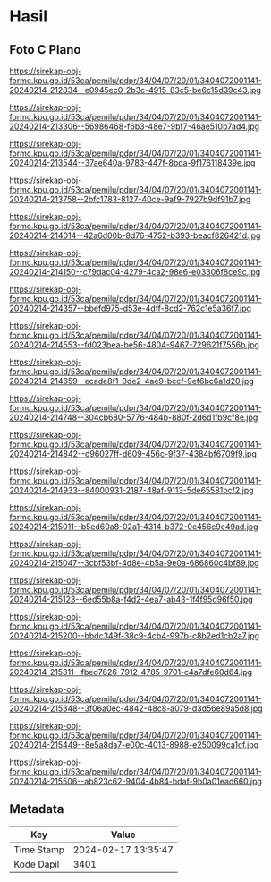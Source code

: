 # Hasil

## Foto C Plano

https://sirekap-obj-formc.kpu.go.id/53ca/pemilu/pdpr/34/04/07/20/01/3404072001141-20240214-212834--e0945ec0-2b3c-4915-83c5-be6c15d39c43.jpg

https://sirekap-obj-formc.kpu.go.id/53ca/pemilu/pdpr/34/04/07/20/01/3404072001141-20240214-213306--56986468-f6b3-48e7-9bf7-46ae510b7ad4.jpg

https://sirekap-obj-formc.kpu.go.id/53ca/pemilu/pdpr/34/04/07/20/01/3404072001141-20240214-213544--37ae640a-9783-447f-8bda-9f176118439e.jpg

https://sirekap-obj-formc.kpu.go.id/53ca/pemilu/pdpr/34/04/07/20/01/3404072001141-20240214-213758--2bfc1783-8127-40ce-9af9-7927b9df91b7.jpg

https://sirekap-obj-formc.kpu.go.id/53ca/pemilu/pdpr/34/04/07/20/01/3404072001141-20240214-214014--42a6d00b-8d76-4752-b393-beacf826421d.jpg

https://sirekap-obj-formc.kpu.go.id/53ca/pemilu/pdpr/34/04/07/20/01/3404072001141-20240214-214150--c79dac04-4279-4ca2-98e6-e03306f8ce9c.jpg

https://sirekap-obj-formc.kpu.go.id/53ca/pemilu/pdpr/34/04/07/20/01/3404072001141-20240214-214357--bbefd975-d53e-4dff-8cd2-762c1e5a36f7.jpg

https://sirekap-obj-formc.kpu.go.id/53ca/pemilu/pdpr/34/04/07/20/01/3404072001141-20240214-214553--fd023bea-be56-4804-9467-729621f7556b.jpg

https://sirekap-obj-formc.kpu.go.id/53ca/pemilu/pdpr/34/04/07/20/01/3404072001141-20240214-214659--ecade8f1-0de2-4ae9-bccf-9ef6bc6a1d20.jpg

https://sirekap-obj-formc.kpu.go.id/53ca/pemilu/pdpr/34/04/07/20/01/3404072001141-20240214-214748--304cb680-5776-484b-880f-2d6d1fb9cf8e.jpg

https://sirekap-obj-formc.kpu.go.id/53ca/pemilu/pdpr/34/04/07/20/01/3404072001141-20240214-214842--d96027ff-d609-456c-9f37-4384bf6709f9.jpg

https://sirekap-obj-formc.kpu.go.id/53ca/pemilu/pdpr/34/04/07/20/01/3404072001141-20240214-214933--84000931-2187-48af-9113-5de65581bcf2.jpg

https://sirekap-obj-formc.kpu.go.id/53ca/pemilu/pdpr/34/04/07/20/01/3404072001141-20240214-215011--b5ed60a8-02a1-4314-b372-0e456c9e49ad.jpg

https://sirekap-obj-formc.kpu.go.id/53ca/pemilu/pdpr/34/04/07/20/01/3404072001141-20240214-215047--3cbf53bf-4d8e-4b5a-9e0a-686860c4bf89.jpg

https://sirekap-obj-formc.kpu.go.id/53ca/pemilu/pdpr/34/04/07/20/01/3404072001141-20240214-215123--6ed55b8a-f4d2-4ea7-ab43-1f4f95d96f50.jpg

https://sirekap-obj-formc.kpu.go.id/53ca/pemilu/pdpr/34/04/07/20/01/3404072001141-20240214-215200--bbdc349f-38c9-4cb4-997b-c8b2ed1cb2a7.jpg

https://sirekap-obj-formc.kpu.go.id/53ca/pemilu/pdpr/34/04/07/20/01/3404072001141-20240214-215311--fbed7826-7912-4785-9701-c4a7dfe60d64.jpg

https://sirekap-obj-formc.kpu.go.id/53ca/pemilu/pdpr/34/04/07/20/01/3404072001141-20240214-215348--3f06a0ec-4842-48c8-a079-d3d56e89a5d8.jpg

https://sirekap-obj-formc.kpu.go.id/53ca/pemilu/pdpr/34/04/07/20/01/3404072001141-20240214-215449--8e5a8da7-e00c-4013-8988-e250099ca1cf.jpg

https://sirekap-obj-formc.kpu.go.id/53ca/pemilu/pdpr/34/04/07/20/01/3404072001141-20240214-215506--ab823c62-9404-4b84-bdaf-9b0a01ead660.jpg


## Metadata

| Key        | Value               |
| ---------- | ------------------- |
| Time Stamp | 2024-02-17 13:35:47 |
| Kode Dapil | 3401                |



